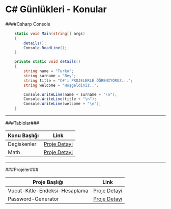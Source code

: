 
# C# Günlükleri - Konular


####Csharp Console　

```csharp
	static void Main(string[] args)
	{
		details();
		Console.ReadLine();
	}

	private static void details()
	{
		string name = "Turko";
		string surname = "Bey";
		string title = "C#'i PROJELERLE ÖĞRENİYORUZ...";
		string welcome = "Hoşgeldiniz..";

		Console.WriteLine(name + surname + "\n");
		Console.WriteLine(title + "\n");
		Console.WriteLine(welcome + "\n");
	}
```

----
                    
###Tablolar###
                    
Konu Başlığı  | Link
------------- | -------------
Degiskenler  | [Proje Detayi](https://github.com/TurkoBey/CSharp-Gunlukleri/tree/master/CSharp-Degiskenler)
Math  | [Proje Detayi](https://github.com/TurkoBey/CSharp-Gunlukleri/tree/master/CSharp-Math-Kutuphanesi)
----
                    
###Projeler###
                    
Proje Başlığı  | Link
------------- | -------------
Vucut-Kitle-Endeksi-Hesaplama  | [Proje Detayi](https://github.com/TurkoBey/Vucut-Kitle-Indeksi-Hesaplama)
Password-Generator | [Proje Detayi](https://github.com/TurkoBey/Password-Generator)
